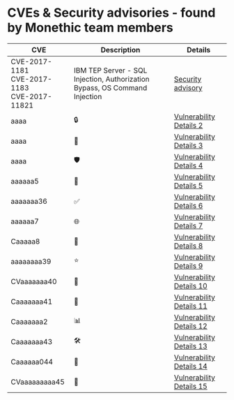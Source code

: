 # CVEs & Security advisories - found by Monethic team members

| CVE                                     | Description | Details |
|-----------------------------------------|-------|---------|
|CVE-2017-1181<br>CVE-2017-1183<br>CVE-2017-11821 | IBM TEP Server - SQL Injection, Authorization Bypass, OS Command Injection  | [Security advisory](http://www-01.ibm.com/support/docview.wss?uid=swg22003402) |
| aaaa | 🔒    | [Vulnerability Details 2](#) |
| aaaa | 🚨    | [Vulnerability Details 3](#) |
| aaaa | 🛡️    | [Vulnerability Details 4](#) |
| aaaaaa5 | 🐛    | [Vulnerability Details 5](#) |
| aaaaaaa36 | ✅    | [Vulnerability Details 6](#) |
| aaaaaa7 | 🌐    | [Vulnerability Details 7](#) |
| Caaaaa8 | 📡    | [Vulnerability Details 8](#) |
| aaaaaaaa39 | ⭐    | [Vulnerability Details 9](#) |
| CVaaaaaaa40 | 🌟    | [Vulnerability Details 10](#) |
| Caaaaaaa41 | 🎯    | [Vulnerability Details 11](#) |
| Caaaaaaa2 | 📊    | [Vulnerability Details 12](#) |
| Caaaaaaa43 | 🛠️    | [Vulnerability Details 13](#) |
| Caaaaaa044 | 🧬    | [Vulnerability Details 14](#) |
| CVaaaaaaaaa45 | 🚀    | [Vulnerability Details 15](#) |

